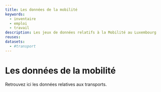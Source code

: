 ```yaml
---
title: Les données de la mobilité
keywords:
  - inventaire
  - emploi
  - travail
description: Les jeux de données relatifs à la Mobilité au Luxembourg
reuses:
datasets:
  - #transport
---
```


# Les données de la mobilité

Retrouvez ici les données relatives aux transports.
